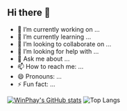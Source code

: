 ## Hi there 👋

- 🔭 I’m currently working on ...
- 🌱 I’m currently learning ...
- 👯 I’m looking to collaborate on ...
- 🤔 I’m looking for help with ...
- 💬 Ask me about ...
- 📫 How to reach me: ...
- 😄 Pronouns: ...
- ⚡ Fun fact: ...

[![WinPhay's GitHub stats](https://github-readme-stats.vercel.app/api?username=WinPhay)](https://github.com/WinPhay) ![Top Langs](https://github-readme-stats.vercel.app/api/top-langs/?username=WinPhay&layout=compact)
